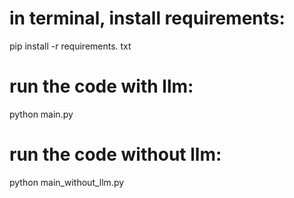 # in terminal, install requirements:
pip install -r requirements. txt
# run the code with llm:
python main.py
# run the code without llm:
python main_without_llm.py